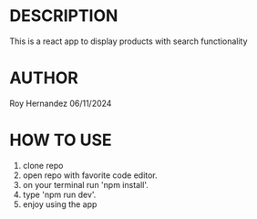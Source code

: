 # DESCRIPTION

This is a react app to display products with search functionality

# AUTHOR

Roy Hernandez
06/11/2024

# HOW TO USE

1. clone repo
2. open repo with favorite code editor.
3. on your terminal run 'npm install'.
4. type 'npm run dev'.
5. enjoy using the app
